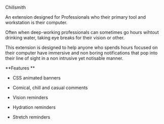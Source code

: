 Chillsmith

An extension designed for Professionals who their primary tool and workstation is their computer.

Often when deep-working professionals can sometimes go hours wihtout drinking water, taking eye breaks for their vision or other.

This extension is designed to help anyone who spends hours focused on their computer have immersive and non boring notifications 
that pop into their line of sight in a non intrusive yet notisable manner. 

**Features **

-  CSS animated banners 
-  Comical, chill and casual comments 

-  Vision reminders 
-  Hydration reminders 
-  Stretch reminders




